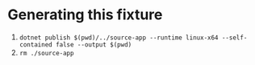 # Generating this fixture

1. `dotnet publish $(pwd)/../source-app --runtime linux-x64 --self-contained false --output $(pwd)`
1. `rm ./source-app`

